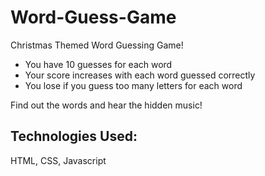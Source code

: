 # Word-Guess-Game
Christmas Themed Word Guessing Game!

* You have 10 guesses for each word
* Your score increases with each word guessed correctly
* You lose if you guess too many letters for each word

Find out the words and hear the hidden music!

## Technologies Used:
HTML, CSS, Javascript
